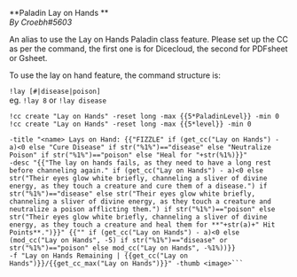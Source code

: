 **Paladin Lay on Hands **  
*By Croebh#5603*  
  
An alias to use the Lay on Hands Paladin class feature. Please set up the CC as per the command, the first one is for Dicecloud, the second for PDFsheet or Gsheet.   
  
To use the lay on hand feature, the command structure is:  
  
`!lay [#|disease|poison]`  
eg. `!lay 8` or `!lay disease`  
  
`!cc create "Lay on Hands" -reset long -max {{5*PaladinLevel}} -min 0`  
`!cc create "Lay on Hands" -reset long -max {{5*level}} -min 0`  
  
```!alias lay embed {{set("a",5 if str("%1%")=="disease" or str("%1%")=="poison" else int("%1%"))}}  
-title "<name> Lays on Hand: {{"FIZZLE" if (get_cc("Lay on Hands") - a)<0 else "Cure Disease" if str("%1%")=="disease" else "Neutralize Poison" if str("%1%")=="poison" else "Heal for "+str(%1%)}}"  
-desc "{{"The lay on hands fails, as they need to have a long rest before channeling again." if (get_cc("Lay on Hands") - a)<0 else str("Their eyes glow white briefly, channeling a sliver of divine energy, as they touch a creature and cure them of a disease.") if str("%1%")=="disease" else str("Their eyes glow white briefly, channeling a sliver of divine energy, as they touch a creature and neutralize a poison afflicting them.") if str("%1%")=="poison" else str("Their eyes glow white briefly, channeling a sliver of divine energy, as they touch a creature and heal them for **"+str(a)+" Hit Points**.")}}" {{"" if (get_cc("Lay on Hands") - a)<0 else (mod_cc("Lay on Hands", -5) if str("%1%")=="disease" or str("%1%")=="poison" else mod_cc("Lay on Hands", -%1%))}}   
-f "Lay on Hands Remaining | {{get_cc("Lay on Hands")}}/{{get_cc_max("Lay on Hands")}}" -thumb <image>```